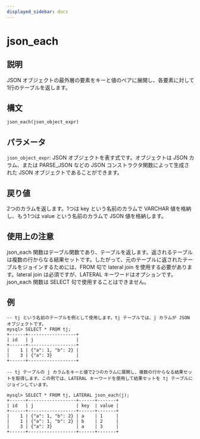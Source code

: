 ```yaml
---
displayed_sidebar: docs
---
```


# json_each

## 説明

JSON オブジェクトの最外層の要素をキーと値のペアに展開し、各要素に対して1行のテーブルを返します。

## 構文

```Haskell
json_each(json_object_expr)
```

## パラメータ

`json_object_expr`: JSON オブジェクトを表す式です。オブジェクトは JSON カラム、または PARSE_JSON などの JSON コンストラクタ関数によって生成された JSON オブジェクトであることができます。

## 戻り値

2つのカラムを返します。1つは key という名前のカラムで VARCHAR 値を格納し、もう1つは value という名前のカラムで JSON 値を格納します。

## 使用上の注意

json_each 関数はテーブル関数であり、テーブルを返します。返されるテーブルは複数の行からなる結果セットです。したがって、元のテーブルに返されたテーブルをジョインするためには、FROM 句で lateral join を使用する必要があります。lateral join は必須ですが、LATERAL キーワードはオプションです。json_each 関数は SELECT 句で使用することはできません。

## 例

```plaintext
-- tj という名前のテーブルを例として使用します。tj テーブルでは、j カラムが JSON オブジェクトです。
mysql> SELECT * FROM tj;
+------+------------------+
| id   | j                |
+------+------------------+
|    1 | {"a": 1, "b": 2} |
|    3 | {"a": 3}         |
+------+------------------+

-- tj テーブルの j カラムをキーと値で2つのカラムに展開し、複数の行からなる結果セットを取得します。この例では、LATERAL キーワードを使用して結果セットを tj テーブルにジョインしています。

mysql> SELECT * FROM tj, LATERAL json_each(j);
+------+------------------+------+-------+
| id   | j                | key  | value |
+------+------------------+------+-------+
|    1 | {"a": 1, "b": 2} | a    | 1     |
|    1 | {"a": 1, "b": 2} | b    | 2     |
|    3 | {"a": 3}         | a    | 3     |
+------+------------------+------+-------+
```